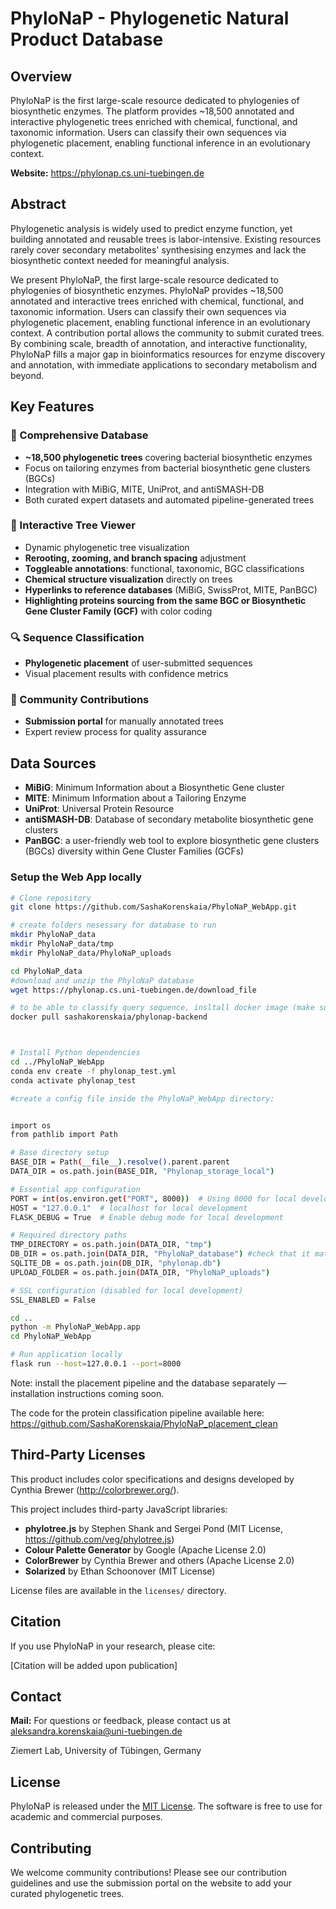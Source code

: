 # PhyloNaP - Phylogenetic Natural Product Database

## Overview

PhyloNaP is the first large-scale resource dedicated to phylogenies of biosynthetic enzymes. The platform provides ~18,500 annotated and interactive phylogenetic trees enriched with chemical, functional, and taxonomic information. Users can classify their own sequences via phylogenetic placement, enabling functional inference in an evolutionary context.

**Website:** https://phylonap.cs.uni-tuebingen.de

## Abstract

Phylogenetic analysis is widely used to predict enzyme function, yet building annotated and reusable trees is labor-intensive. Existing resources rarely cover secondary metabolites' synthesising enzymes and lack the biosynthetic context needed for meaningful analysis.

We present PhyloNaP, the first large-scale resource dedicated to phylogenies of biosynthetic enzymes. PhyloNaP provides ~18,500 annotated and interactive trees enriched with chemical, functional, and taxonomic information. Users can classify their own sequences via phylogenetic placement, enabling functional inference in an evolutionary context. A contribution portal allows the community to submit curated trees. By combining scale, breadth of annotation, and interactive functionality, PhyloNaP fills a major gap in bioinformatics resources for enzyme discovery and annotation, with immediate applications to secondary metabolism and beyond.

## Key Features

### 🧬 Comprehensive Database
- **~18,500 phylogenetic trees** covering bacterial biosynthetic enzymes
- Focus on tailoring enzymes from bacterial biosynthetic gene clusters (BGCs)
- Integration with MiBiG, MITE, UniProt, and antiSMASH-DB
- Both curated expert datasets and automated pipeline-generated trees


### 🌳 Interactive Tree Viewer
- Dynamic phylogenetic tree visualization
- **Rerooting, zooming, and branch spacing** adjustment
- **Toggleable annotations**: functional, taxonomic, BGC classifications
- **Chemical structure visualization** directly on trees
- **Hyperlinks to reference databases** (MiBiG, SwissProt, MITE, PanBGC)
- **Highlighting proteins sourcing from the same BGC or Biosynthetic Gene Cluster Family (GCF)** with color coding

### 🔍 Sequence Classification
- **Phylogenetic placement** of user-submitted sequences
- Visual placement results with confidence metrics


### 🤝 Community Contributions
- **Submission portal** for manually annotated trees
- Expert review process for quality assurance


## Data Sources

- **MiBiG**: Minimum Information about a Biosynthetic Gene cluster
- **MITE**: Minimum Information about a Tailoring Enzyme
- **UniProt**: Universal Protein Resource
- **antiSMASH-DB**: Database of secondary metabolite biosynthetic gene clusters
- **PanBGC**: a user-friendly web tool to explore biosynthetic gene clusters (BGCs) diversity within Gene Cluster Families (GCFs)


### Setup the Web App locally

```bash
# Clone repository
git clone https://github.com/SashaKorenskaia/PhyloNaP_WebApp.git

# create folders nesessary for database to run
mkdir PhyloNaP_data
mkdir PhyloNaP_data/tmp
mkdir PhyloNaP_data/PhyloNaP_uploads

cd PhyloNaP_data
#download and unzip the PhyloNaP database
wget https://phylonap.cs.uni-tuebingen.de/download_file

# to be able to classify query sequence, insltall docker image (make sure that the docker installed and ruuning)
docker pull sashakorenskaia/phylonap-backend



# Install Python dependencies
cd ../PhyloNaP_WebApp
conda env create -f phylonap_test.yml
conda activate phylonap_test

#create a config file inside the PhyloNaP_WebApp directory: 


import os
from pathlib import Path

# Base directory setup
BASE_DIR = Path(__file__).resolve().parent.parent
DATA_DIR = os.path.join(BASE_DIR, "Phylonap_storage_local")

# Essential app configuration
PORT = int(os.environ.get("PORT", 8000))  # Using 8000 for local development
HOST = "127.0.0.1"  # localhost for local development
FLASK_DEBUG = True  # Enable debug mode for local development

# Required directory paths
TMP_DIRECTORY = os.path.join(DATA_DIR, "tmp")
DB_DIR = os.path.join(DATA_DIR, "PhyloNaP_database") #check that it matches with the directory name that you downloaded!
SQLITE_DB = os.path.join(DB_DIR, "phylonap.db")
UPLOAD_FOLDER = os.path.join(DATA_DIR, "PhyloNaP_uploads")

# SSL configuration (disabled for local development)
SSL_ENABLED = False

cd ..
python -m PhyloNaP_WebApp.app
cd PhyloNaP_WebApp

# Run application locally
flask run --host=127.0.0.1 --port=8000
```


Note: install the placement pipeline and the database separately — installation instructions coming soon.

The code for the protein classification pipeline available here:
https://github.com/SashaKorenskaia/PhyloNaP_placement_clean

## Third-Party Licenses

This product includes color specifications and designs developed by Cynthia Brewer (http://colorbrewer.org/).

This project includes third-party JavaScript libraries:
- **phylotree.js** by Stephen Shank and Sergei Pond (MIT License, https://github.com/veg/phylotree.js)
- **Colour Palette Generator** by Google (Apache License 2.0)
- **ColorBrewer** by Cynthia Brewer and others (Apache License 2.0)
- **Solarized** by Ethan Schoonover (MIT License)


License files are available in the `licenses/` directory.

## Citation

If you use PhyloNaP in your research, please cite:

[Citation will be added upon publication]

## Contact

**Mail:** For questions or feedback, please contact us at [aleksandra.korenskaia@uni-tuebingen.de](mailto:aleksandra.korenskaia@uni-tuebingen.de)

Ziemert Lab, University of Tübingen, Germany

## License

PhyloNaP is released under the [MIT License](https://opensource.org/licenses/MIT). The software is free to use for academic and commercial purposes.

## Contributing

We welcome community contributions! Please see our contribution guidelines and use the submission portal on the website to add your curated phylogenetic trees.

